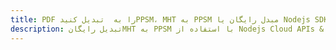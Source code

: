 ---title: PDF را به  تبدیل کنیدPPSM، MHT به PPSM مبدل رایگان یا Nodejs SDKdescription: تبدیل رایگانMHT به PPSM با استفاده از Nodejs Cloud APIs & SDK همچنین اسناد PDF را در Cloud ایجاد، ویرایش و رندر کنید.---